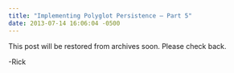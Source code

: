 ```yaml
---
title: "Implementing Polyglot Persistence – Part 5"
date: 2013-07-14 16:06:04 -0500
---
```


This post will be restored from archives soon.  Please check back.

-Rick